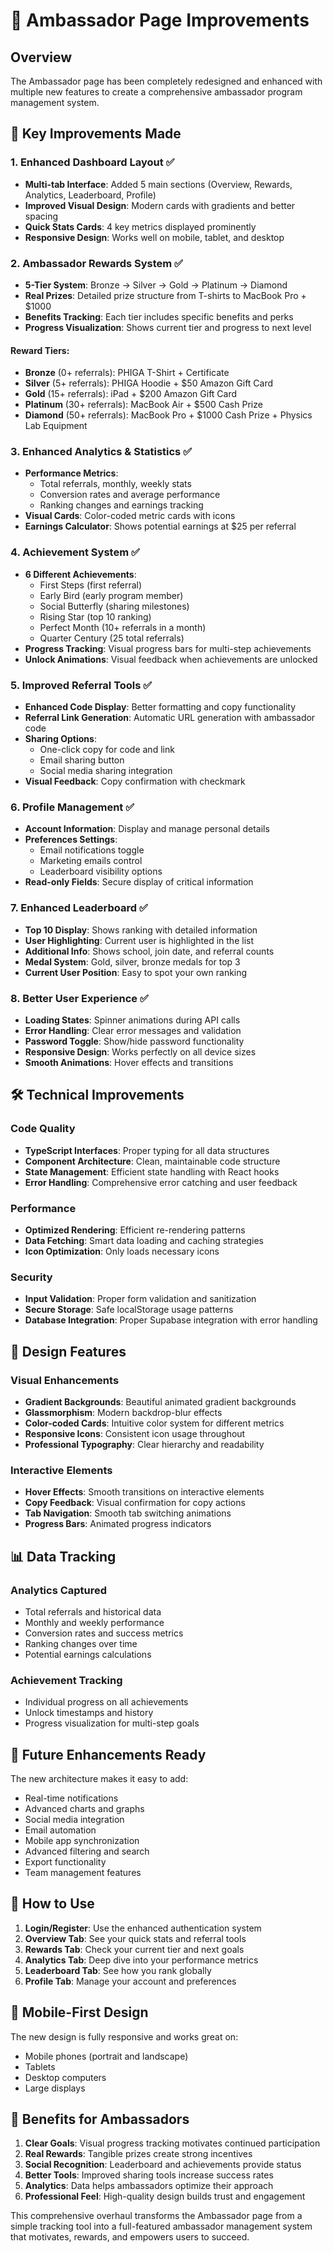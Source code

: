 # 🚀 Ambassador Page Improvements

## Overview
The Ambassador page has been completely redesigned and enhanced with multiple new features to create a comprehensive ambassador program management system.

## 🎯 Key Improvements Made

### 1. Enhanced Dashboard Layout ✅
- **Multi-tab Interface**: Added 5 main sections (Overview, Rewards, Analytics, Leaderboard, Profile)
- **Improved Visual Design**: Modern cards with gradients and better spacing
- **Quick Stats Cards**: 4 key metrics displayed prominently
- **Responsive Design**: Works well on mobile, tablet, and desktop

### 2. Ambassador Rewards System ✅
- **5-Tier System**: Bronze → Silver → Gold → Platinum → Diamond
- **Real Prizes**: Detailed prize structure from T-shirts to MacBook Pro + $1000
- **Benefits Tracking**: Each tier includes specific benefits and perks
- **Progress Visualization**: Shows current tier and progress to next level

#### Reward Tiers:
- **Bronze** (0+ referrals): PHIGA T-Shirt + Certificate
- **Silver** (5+ referrals): PHIGA Hoodie + $50 Amazon Gift Card
- **Gold** (15+ referrals): iPad + $200 Amazon Gift Card
- **Platinum** (30+ referrals): MacBook Air + $500 Cash Prize
- **Diamond** (50+ referrals): MacBook Pro + $1000 Cash Prize + Physics Lab Equipment

### 3. Enhanced Analytics & Statistics ✅
- **Performance Metrics**: 
  - Total referrals, monthly, weekly stats
  - Conversion rates and average performance
  - Ranking changes and earnings tracking
- **Visual Cards**: Color-coded metric cards with icons
- **Earnings Calculator**: Shows potential earnings at $25 per referral

### 4. Achievement System ✅
- **6 Different Achievements**:
  - First Steps (first referral)
  - Early Bird (early program member)
  - Social Butterfly (sharing milestones)
  - Rising Star (top 10 ranking)
  - Perfect Month (10+ referrals in a month)
  - Quarter Century (25 total referrals)
- **Progress Tracking**: Visual progress bars for multi-step achievements
- **Unlock Animations**: Visual feedback when achievements are unlocked

### 5. Improved Referral Tools ✅
- **Enhanced Code Display**: Better formatting and copy functionality
- **Referral Link Generation**: Automatic URL generation with ambassador code
- **Sharing Options**: 
  - One-click copy for code and link
  - Email sharing button
  - Social media sharing integration
- **Visual Feedback**: Copy confirmation with checkmark

### 6. Profile Management ✅
- **Account Information**: Display and manage personal details
- **Preferences Settings**: 
  - Email notifications toggle
  - Marketing emails control
  - Leaderboard visibility options
- **Read-only Fields**: Secure display of critical information

### 7. Enhanced Leaderboard ✅
- **Top 10 Display**: Shows ranking with detailed information
- **User Highlighting**: Current user is highlighted in the list
- **Additional Info**: Shows school, join date, and referral counts
- **Medal System**: Gold, silver, bronze medals for top 3
- **Current User Position**: Easy to spot your own ranking

### 8. Better User Experience ✅
- **Loading States**: Spinner animations during API calls
- **Error Handling**: Clear error messages and validation
- **Password Toggle**: Show/hide password functionality
- **Responsive Design**: Works perfectly on all device sizes
- **Smooth Animations**: Hover effects and transitions

## 🛠️ Technical Improvements

### Code Quality
- **TypeScript Interfaces**: Proper typing for all data structures
- **Component Architecture**: Clean, maintainable code structure
- **State Management**: Efficient state handling with React hooks
- **Error Handling**: Comprehensive error catching and user feedback

### Performance
- **Optimized Rendering**: Efficient re-rendering patterns
- **Data Fetching**: Smart data loading and caching strategies
- **Icon Optimization**: Only loads necessary icons

### Security
- **Input Validation**: Proper form validation and sanitization
- **Secure Storage**: Safe localStorage usage patterns
- **Database Integration**: Proper Supabase integration with error handling

## 🎨 Design Features

### Visual Enhancements
- **Gradient Backgrounds**: Beautiful animated gradient backgrounds
- **Glassmorphism**: Modern backdrop-blur effects
- **Color-coded Cards**: Intuitive color system for different metrics
- **Responsive Icons**: Consistent icon usage throughout
- **Professional Typography**: Clear hierarchy and readability

### Interactive Elements
- **Hover Effects**: Smooth transitions on interactive elements
- **Copy Feedback**: Visual confirmation for copy actions
- **Tab Navigation**: Smooth tab switching animations
- **Progress Bars**: Animated progress indicators

## 📊 Data Tracking

### Analytics Captured
- Total referrals and historical data
- Monthly and weekly performance
- Conversion rates and success metrics
- Ranking changes over time
- Potential earnings calculations

### Achievement Tracking
- Individual progress on all achievements
- Unlock timestamps and history
- Progress visualization for multi-step goals

## 🔮 Future Enhancements Ready

The new architecture makes it easy to add:
- Real-time notifications
- Advanced charts and graphs
- Social media integration
- Email automation
- Mobile app synchronization
- Advanced filtering and search
- Export functionality
- Team management features

## 🚀 How to Use

1. **Login/Register**: Use the enhanced authentication system
2. **Overview Tab**: See your quick stats and referral tools
3. **Rewards Tab**: Check your current tier and next goals
4. **Analytics Tab**: Deep dive into your performance metrics
5. **Leaderboard Tab**: See how you rank globally
6. **Profile Tab**: Manage your account and preferences

## 📱 Mobile-First Design

The new design is fully responsive and works great on:
- Mobile phones (portrait and landscape)
- Tablets
- Desktop computers
- Large displays

## 🎉 Benefits for Ambassadors

1. **Clear Goals**: Visual progress tracking motivates continued participation
2. **Real Rewards**: Tangible prizes create strong incentives
3. **Social Recognition**: Leaderboard and achievements provide status
4. **Better Tools**: Improved sharing tools increase success rates
5. **Analytics**: Data helps ambassadors optimize their approach
6. **Professional Feel**: High-quality design builds trust and engagement

This comprehensive overhaul transforms the Ambassador page from a simple tracking tool into a full-featured ambassador management system that motivates, rewards, and empowers users to succeed.
